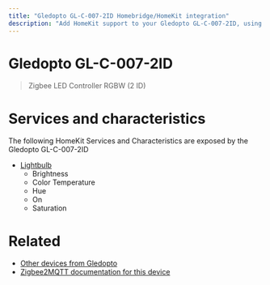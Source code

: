 ```yaml
---
title: "Gledopto GL-C-007-2ID Homebridge/HomeKit integration"
description: "Add HomeKit support to your Gledopto GL-C-007-2ID, using Homebridge, Zigbee2MQTT and homebridge-z2m."
---
```

<!---
This file has been GENERATED using src/docgen/docgen.ts
DO NOT EDIT THIS FILE MANUALLY!
-->
# Gledopto GL-C-007-2ID
> Zigbee LED Controller RGBW (2 ID)


# Services and characteristics
The following HomeKit Services and Characteristics are exposed by
the Gledopto GL-C-007-2ID

* [Lightbulb](../../light.md)
  * Brightness
  * Color Temperature
  * Hue
  * On
  * Saturation


# Related
* [Other devices from Gledopto](../index.md#gledopto)
* [Zigbee2MQTT documentation for this device](https://www.zigbee2mqtt.io/devices/GL-C-007-2ID.html)